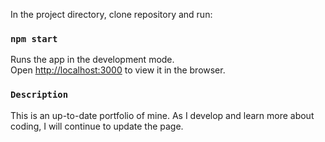 In the project directory, clone repository and run:

### `npm start`

Runs the app in the development mode.<br />
Open [http://localhost:3000](http://localhost:3000) to view it in the browser.


### `Description`
 This is an up-to-date portfolio of mine. As I develop and learn more about coding, I will continue to update the page. 
 
 
